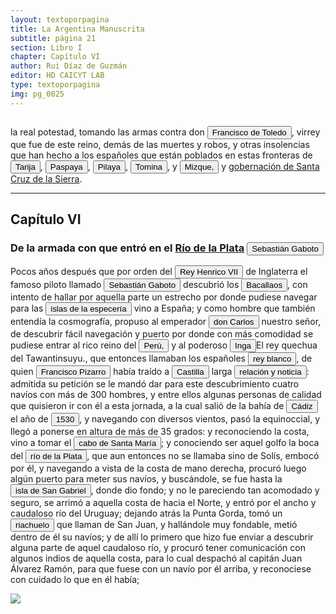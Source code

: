 ```yaml
---
layout: textoporpagina
title: La Argentina Manuscrita
subtitle: página 21
section: Libro I
chapter: Capítulo VI
author: Rui Díaz de Guzmán
editor: HD CAICYT LAB
type: textoporpagina
img: pg_0025
---
```

<div class="row">
    <div class="column">
<p>la real potestad, tomando las armas contra don <button class="balloon" data-balloon-pos="up" data-balloon-length="large" data-balloon="Francisco Álvarez de Toledo (1515-1582), quinto Virrey del Perú entre 1569 y 1581.">Francisco de Toledo</button>, virrey que fue de este reino, demás de las muertes y robos, y otras insolencias que han hecho a los españoles que están poblados en estas fronteras de <a href="https://recogito.pelagios.org/document/wzqxhk0h3vpikm/part/1/edit#a4f8d1d8-cd8e-469b-afd4-51586dc22d38" target="_blank"><button class="balloon" data-balloon-pos="up" data-balloon-length="large" data-balloon="Río que conserva el nombre en la actualidad, límite entre Argentina y Bolivia.">Tarija</button></a>, <a href="https://recogito.pelagios.org/document/wzqxhk0h3vpikm/part/1/edit#814d24f6-92ff-4540-86d2-224630afa5e5" target="_blank"><button class="balloon" data-balloon-pos="up" data-balloon-length="large" data-balloon="Otro corregimiento de Charcas, desprendido del de Tarija posteriormente. Aparece más abajo como Paspaia. En el actual pueblo boliviano de Carmargo (Departamento de Chuquisaca).">Paspaya</button></a>, <a href="https://recogito.pelagios.org/document/wzqxhk0h3vpikm/part/1/edit#c877aa92-2065-482b-8822-94eca29e08d6" target="_blank"><button class="balloon" data-balloon-pos="up" data-balloon-length="large" data-balloon="Junto con Paspaya, corregimiento de la región de Charcas">Pilaya</button></a>, <a href="https://recogito.pelagios.org/document/wzqxhk0h3vpikm/part/1/edit#39f829c0-4fe4-48c5-850b-0488b097ffc5" target="_blank"><button class="balloon" data-balloon-pos="up" data-balloon-length="large" data-balloon="Villa de Santiago de Tomina, otro corregimiento de Charcas.">Tomina</button></a>, y <a href="https://recogito.pelagios.org/document/wzqxhk0h3vpikm/part/1/edit#7d362f4b-9c30-412d-8044-1689452e177d" target="_blank"><button class="balloon" data-balloon-pos="up" data-balloon-length="large" data-balloon="Es uno de los corregimientos de la Provincia de Charcas dle Virreinato del Perú.">Mizque,</button></a> y <a href="https://recogito.pelagios.org/document/wzqxhk0h3vpikm/part/1/edit#958f0d73-428a-4035-9cb7-6da8ae05c0e9" target="_blank">gobernación de Santa Cruz de la Sierra</a>.</p><hr><h2>Capítulo VI</h2><h3>De la armada con que entró en el <a href="https://recogito.pelagios.org/document/wzqxhk0h3vpikm/part/1/edit#11e4ecae-c375-4578-b1fc-91356ca3cc85" target="_blank">Río de la Plata</a> <button class="balloon" data-balloon-pos="up" data-balloon-length="large" data-balloon="Sebastián Caboto (1477-1557) fue, como su padre Juan, un piloto y explorador que sirvió a las coronas de España e Inglaterra. Entró al servicio de esta última en 1518 como piloto mayor y bajo sus auspicios realizó el viaje que lo llevaría a explorar el Río de Solís. Si bien el propósito inicial de su expedición de 1526 era repetir la circunnavegación de Magallanes (tal y como consta en la capitulación que firmó con Carlos I), Caboto decidió alterar el rumbo de su armada atraído por las noticias recolectadas en la costa brasileña, que indicaban la existencia de una sierra argentífera remontando el río austral. Caboto y sus tripulantes exploraron la región hasta entrado 1529, cuando los ataques de los indios, los dudosos resultados de sus exploraciones y la falta de bastimentos lo obligarona  a abandonar el Río de Solís. Bibliografía: Medina, José Toribio, El Veneciano Sebastián Gaboto al servicio de España. Dos Tomos, Santiago de Chile, Imprenta y Encuadernación Universitaria, 1908.">Sebastián Gaboto</button></h3><p>Pocos años después que por orden del <button class="balloon" data-balloon-pos="up" data-balloon-length="large" data-balloon="Enrique VII de Inglaterra (1457-1509), el fundado de la dinastía Tudor quien había encomendado varios viajes de exploración no a Sebastián, sino a su padre Juan Caboto (c. 1450-1499).">Rey Henrico VII</button> de Inglaterra el famoso piloto llamado <button class="balloon" data-balloon-pos="up" data-balloon-length="large" data-balloon="Sebastián Caboto (1477-1557) fue, como su padre Juan, un piloto y explorador que sirvió a las coronas de España e Inglaterra. Entró al servicio de esta última en 1518 como piloto mayor y bajo sus auspicios realizó el viaje que lo llevaría a explorar el Río de Solís. Si bien el propósito inicial de su expedición de 1526 era repetir la circunnavegación de Magallanes (tal y como consta en la capitulación que firmó con Carlos I), Caboto decidió alterar el rumbo de su armada atraído por las noticias recolectadas en la costa brasileña, que indicaban la existencia de una sierra argentífera remontando el río austral. Caboto y sus tripulantes exploraron la región hasta entrado 1529, cuando los ataques de los indios, los dudosos resultados de sus exploraciones y la falta de bastimentos lo obligarona  a abandonar el Río de Solís. Bibliografía: Medina, José Toribio, El Veneciano Sebastián Gaboto al servicio de España. Dos Tomos, Santiago de Chile, Imprenta y Encuadernación Universitaria, 1908.">Sebastián Gaboto</button> descubrió los <button class="balloon" data-balloon-pos="up" data-balloon-length="large" data-balloon="Se refiere la región de la isla de Terranova y la península de Labrador que habría sido explorada por Juan Caboto en 1497.">Bacallaos</button>, con intento de hallar por aquella parte un estrecho por donde pudiese navegar para las <button class="balloon" data-balloon-pos="up" data-balloon-length="large" data-balloon="Islas de las especias, Maluco o Especiería. Con este nombre genérico, se señalaba a las islas del sudoeste asiático de dónde provenían las especias de climas tropicales. En particular, Ceilan (Sri Lanka), Java, Sumatra y Borneo (Indonesia).">islas de la especería</button> vino a España; y como hombre que también entendía la cosmografía, propuso al emperador <button class="balloon" data-balloon-pos="up" data-balloon-length="large" data-balloon="Carlos I de España, V de Alemania (1500-1558) fue rey de España entre 1516 y 1558 y Emperador de Alemancia entre 1520-1558. Heredó y consolidó un amplio conjunto territorial dinástico que incluía territorios en España, Italia, los Países Bajos y Alemania.">don Carlos</button> nuestro señor, de descubrir fácil navegación y puerto por donde con más comodidad se pudiese entrar al rico reino del <a href="https://recogito.pelagios.org/document/wzqxhk0h3vpikm/part/1/edit#92f1718c-9722-4c13-ba50-36ca9eb560b7" target="_blank"><button class="balloon" data-balloon-pos="up" data-balloon-length="large" data-balloon="Entendido como virreinato del Perú.">Perú,</button></a> y al poderoso <button class="balloon" data-balloon-pos="up" data-balloon-length="large" data-balloon="El rey quechua del Tawantinsuyo.">Inga</button><note target="recogito-3d953de9-de40-4575-a4d6-09579204ecf5" resp="romideleon">El rey quechua del Tawantinsuyu.</note>, que entonces llamaban los españoles <button class="balloon" data-balloon-pos="up" data-balloon-length="large" data-balloon="Esta identidad es muy discutible considerando las menciones al &quot;Rey Blanco&quot; que aparecen en documentos muy dispersos de la primera mitad del siglo XVI. Las primeras menciones, que se registran en la costa del Brasil durante las expediciones de Sebastián Caboto y Diego García de Moguer en la segunda mitad de la década de 1520 refieren a un rico rey que gobierna una montaña de oro. Menciones posteriores siguen estas líneas sin ligarlas al Incario. Sin embargo, para el momento en que Ruy Díaz escribe su crónica, parece haberse establecido la identidad entre el Rey Blanco y el Inca, como así también aquella de la Sierra de la Plata y Potosí.">rey blanco</button>, de quien <button class="balloon" data-balloon-pos="up" data-balloon-length="large" data-balloon="Francisco Pizarro (1478-1541), conquistador del Perú.">Francisco Pizarro</button> había traído a <a href="https://recogito.pelagios.org/document/wzqxhk0h3vpikm/part/1/edit#4ba6b759-fc4d-4ce1-b496-96a39c98b8b9" target="_blank"><button class="balloon" data-balloon-pos="up" data-balloon-length="large" data-balloon="Reino de Castilla.">Castilla</button></a> larga <button class="balloon" data-balloon-pos="up" data-balloon-length="large" data-balloon="Ruy Díaz comente aquí un anacronismo. Caboto firma las capitulaciones del viaje que lo llevarían al Río de la Plata en 1525, y la conquista del Perú no se producíría sino hasta 1532. Hay que mencionar además que el propósito original del viaje de Caboto era alcanzar la Especiería y repetir la circunnavegación de Magallanes y no, como finalmente hizo, explorar el Río de Solís.">relación y noticia</button>: admitida su petición se le mandó dar para este descubrimiento cuatro navíos con más de 300 hombres, y entre ellos algunas personas de calidad que quisieron ir con él a esta jornada, a la cual salió de la bahía de <a href="https://recogito.pelagios.org/document/wzqxhk0h3vpikm/part/1/edit#d94aac35-a275-4dde-8150-b7aca72d10f0" target="_blank"><button class="balloon" data-balloon-pos="up" data-balloon-length="large" data-balloon="Le expedición de Caboto partió en verdad de Sanlúcar de Barrameda.">Cádiz</button></a> el año de <button class="balloon" data-balloon-pos="up" data-balloon-length="large" data-balloon="Caboto partió en abril de 1526 y regresó en julio de 1530.">1530</button>, y navegando con diversos vientos, pasó la equinoccial, y llegó a ponerse en altura de más de 35 grados: y reconociendo la costa, vino a tomar el <a href="https://recogito.pelagios.org/document/wzqxhk0h3vpikm/part/1/edit#244c754d-48a0-4e83-89e4-78b1d9d69cb2" target="_blank"><button class="balloon" data-balloon-pos="up" data-balloon-length="large" data-balloon="Este está sobre la costa Uruguaya, probablemente en lo el balneario de La Paloma en el Departamento de Rocha.">cabo de Santa María</button></a>; y conociendo ser aquel golfo la boca del <a href="https://recogito.pelagios.org/document/wzqxhk0h3vpikm/part/1/edit#42b17989-76c4-43b0-8250-c7b8d0bb5cc4" target="_blank"><button class="balloon" data-balloon-pos="up" data-balloon-length="large" data-balloon="Río de la Plata.">río de la Plata</button></a>, que aun entonces no se llamaba sino de Solís, embocó por él, y navegando a vista de la costa de mano derecha, procuró luego algún puerto para meter sus navíos, y buscándole, se fue hasta la <a href="https://recogito.pelagios.org/document/wzqxhk0h3vpikm/part/1/edit#691a21f5-b357-48c7-b540-5973a35595b8" target="_blank"><button class="balloon" data-balloon-pos="up" data-balloon-length="large" data-balloon="Isla en la costa uruguaya frente a Colonia.">isla de San Gabriel</button></a>, donde dio fondo; y no le pareciendo tan acomodado y seguro, se arrimó a aquella costa de hacia el Norte, y entró por el ancho y caudaloso río del Uruguay; dejando atrás la Punta Gorda, tomó un <button class="balloon" data-balloon-pos="up" data-balloon-length="large" data-balloon="Refiere al río Matanza-Riachuelo, que marca el actual límite sur de la ciudad de Buenos Aires">riachuelo</button> que llaman de San Juan, y hallándole muy fondable, metió dentro de él su navíos; y de allí lo primero que hizo fue enviar a descubrir alguna parte de aquel caudaloso río, y procuró tener comunicación con algunos indios de aquella costa, para lo cual despachó al capitán Juan Álvarez Ramón, para que fuese con un navío por él arriba, y reconociese con cuidado lo que en él había; </p></div>

<div class="column">
<a href="{{site.baseurl}}/assets/img/argentina_manuscrita/{{page.img}}.jpg"><img src="{{site.baseurl}}/assets/img/argentina_manuscrita/{{page.img}}.jpg"></a>
</div>
</div>
